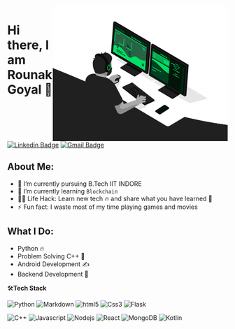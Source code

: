 
<img align="right" src="https://github.com/Rounak-Goyal/Rounak-Goyal/blob/main/Images/developer.gif" alt="Coder GIF" width="400" height="310">



# Hi there, I am Rounak Goyal 👋
[![Linkedin Badge](https://img.shields.io/badge/-rounak-blue?style=flat-square&logo=Linkedin&logoColor=white&link=https://www.linkedin.com/in/Rounak-Goyal/)](https://www.linkedin.com/in/Rounak-Goyal/)
[![Gmail Badge](https://img.shields.io/badge/-rounak@gmail.com-c14438?style=flat-square&logo=Gmail&logoColor=white&link=mailto:rounak3110@gmail.com)](mailto:rounak3110@gmail.com) 

## About Me:
- 🔭 I’m currently pursuing B.Tech IIT INDORE
- 🌱 I’m currently learning `Blockchain`
- 👨‍💻 Life Hack: Learn new tech :fire: and share what you have learned :tada:
- ⚡ Fun fact: I waste most of my time playing games and movies

## What I Do:
- Python :fire: 
- Problem Solving C++ 🧐
- Android Development ✍️
- Backend Development 😬

    
🛠**Tech Stack**
<p>
<img alt="Python" src="https://img.shields.io/badge/Python-14354C?style=for-the-badge&logo=python&logoColor=white" height="25px"/>
<img alt="Markdown" src="https://img.shields.io/badge/Markdown-000000?style=for-the-badge&logo=markdown&logoColor=white"  height="25px"/>
<img alt="html5" src="https://img.shields.io/badge/HTML5-E34F26?style=for-the-badge&logo=html5&logoColor=white" height="25px"/>
<img alt="Css3" src="https://img.shields.io/badge/CSS3-1572B6?style=for-the-badge&logo=css3&logoColor=white" height="25px"/>
<img alt="Flask" src="https://img.shields.io/badge/Flask-14354C?style=for-the-badge&logo=flask&logoColor=red" height="25px"/>
</p>
<p>
<img alt="C++" src="https://img.shields.io/badge/C%2B%2B-00599C?style=for-the-badge&logo=c%2B%2B&logoColor=white" height="25px"/>
<img alt="Javascript" src="https://img.shields.io/badge/JavaScript-323330?style=for-the-badge&logo=javascript&logoColor=F7DF1E"  height="25px"/>
<img alt="Nodejs" src="https://img.shields.io/badge/-Nodejs-43853d?style=flat-square&logo=Node.js&logoColor=white"  height="25px"/>
<img alt="React" src="https://img.shields.io/badge/React-20232A?style=for-the-badge&logo=react&logoColor=61DAFB" height="25px"/>
<img alt="MongoDB" src="https://img.shields.io/badge/-MongoDB-13aa52?style=flat-square&logo=mongodb&logoColor=white"  height="25px"/>
 <img alt="Kotlin" src="https://img.shields.io/badge/-Kotlin-00C7B7?style=flat-square&logo=kotlin&logoColor=white" height="25px"/>
</p>


